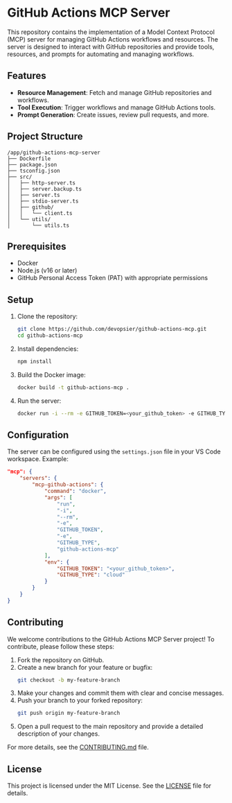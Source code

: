 # GitHub Actions MCP Server

This repository contains the implementation of a Model Context Protocol (MCP) server for managing GitHub Actions workflows and resources. The server is designed to interact with GitHub repositories and provide tools, resources, and prompts for automating and managing workflows.

## Features
- **Resource Management**: Fetch and manage GitHub repositories and workflows.
- **Tool Execution**: Trigger workflows and manage GitHub Actions tools.
- **Prompt Generation**: Create issues, review pull requests, and more.

## Project Structure
```
/app/github-actions-mcp-server
├── Dockerfile
├── package.json
├── tsconfig.json
├── src/
│   ├── http-server.ts
│   ├── server.backup.ts
│   ├── server.ts
│   ├── stdio-server.ts
│   ├── github/
│   │   └── client.ts
│   └── utils/
│       └── utils.ts
```

## Prerequisites
- Docker
- Node.js (v16 or later)
- GitHub Personal Access Token (PAT) with appropriate permissions

## Setup
1. Clone the repository:
   ```bash
   git clone https://github.com/devopsier/github-actions-mcp.git
   cd github-actions-mcp
   ```

2. Install dependencies:
   ```bash
   npm install
   ```

3. Build the Docker image:
   ```bash
   docker build -t github-actions-mcp .
   ```

4. Run the server:
   ```bash
   docker run -i --rm -e GITHUB_TOKEN=<your_github_token> -e GITHUB_TYPE=cloud github-actions-mcp
   ```

## Configuration
The server can be configured using the `settings.json` file in your VS Code workspace. Example:
```json
"mcp": {
    "servers": {
        "mcp-github-actions": {
            "command": "docker",
            "args": [
                "run",
                "-i",
                "--rm",
                "-e",
                "GITHUB_TOKEN",
                "-e",
                "GITHUB_TYPE",
                "github-actions-mcp"
            ],
            "env": {
                "GITHUB_TOKEN": "<your_github_token>",
                "GITHUB_TYPE": "cloud"
            }
        }
    }
}
```

## Contributing

We welcome contributions to the GitHub Actions MCP Server project! To contribute, please follow these steps:

1. Fork the repository on GitHub.
2. Create a new branch for your feature or bugfix:
   ```bash
   git checkout -b my-feature-branch
   ```
3. Make your changes and commit them with clear and concise messages.
4. Push your branch to your forked repository:
   ```bash
   git push origin my-feature-branch
   ```
5. Open a pull request to the main repository and provide a detailed description of your changes.

For more details, see the [CONTRIBUTING.md](CONTRIBUTING.md) file.

## License
This project is licensed under the MIT License. See the [LICENSE](LICENSE) file for details.
